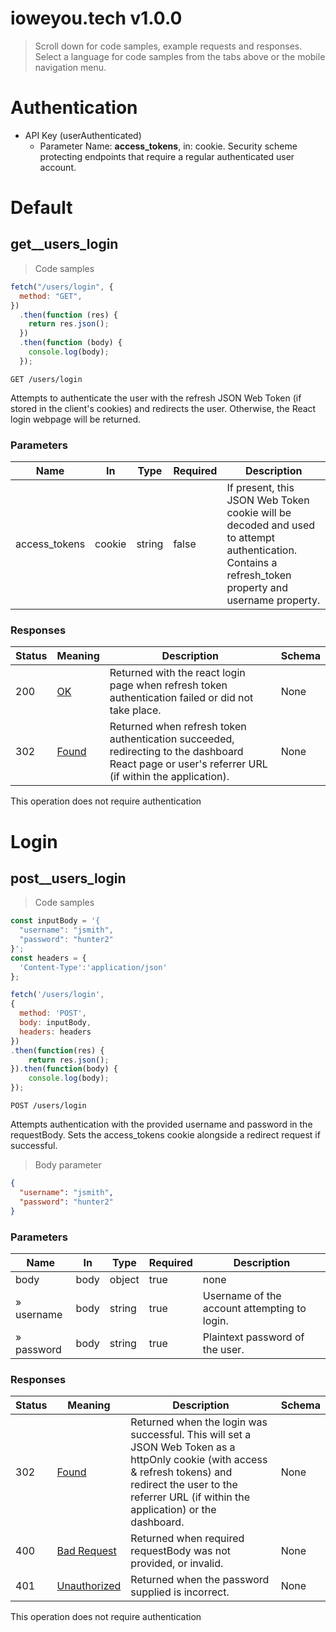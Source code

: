 <!-- Generator: Widdershins v4.0.1 -->

<h1 id="ioweyou-tech">ioweyou.tech v1.0.0</h1>

> Scroll down for code samples, example requests and responses. Select a language for code samples from the tabs above or the mobile navigation menu.

# Authentication

- API Key (userAuthenticated)
  - Parameter Name: **access_tokens**, in: cookie. Security scheme protecting endpoints that require a regular authenticated user account.

<h1 id="ioweyou-tech-default">Default</h1>

## get\_\_users_login

> Code samples

```javascript
fetch("/users/login", {
  method: "GET",
})
  .then(function (res) {
    return res.json();
  })
  .then(function (body) {
    console.log(body);
  });
```

`GET /users/login`

Attempts to authenticate the user with the refresh JSON Web Token (if stored in the client's cookies) and redirects the user. Otherwise, the React login webpage will be returned.

<h3 id="get__users_login-parameters">Parameters</h3>

| Name          | In     | Type   | Required | Description                                                                                                                                         |
| ------------- | ------ | ------ | -------- | --------------------------------------------------------------------------------------------------------------------------------------------------- |
| access_tokens | cookie | string | false    | If present, this JSON Web Token cookie will be decoded and used to attempt authentication. Contains a refresh_token property and username property. |

<h3 id="get__users_login-responses">Responses</h3>

| Status | Meaning                                                    | Description                                                                                                                                       | Schema |
| ------ | ---------------------------------------------------------- | ------------------------------------------------------------------------------------------------------------------------------------------------- | ------ |
| 200    | [OK](https://tools.ietf.org/html/rfc7231#section-6.3.1)    | Returned with the react login page when refresh token authentication failed or did not take place.                                                | None   |
| 302    | [Found](https://tools.ietf.org/html/rfc7231#section-6.4.3) | Returned when refresh token authentication succeeded, redirecting to the dashboard React page or user's referrer URL (if within the application). | None   |

<aside class="success">
This operation does not require authentication
</aside>

<h1 id="ioweyou-tech-login">Login</h1>

## post\_\_users_login

> Code samples

```javascript
const inputBody = '{
  "username": "jsmith",
  "password": "hunter2"
}';
const headers = {
  'Content-Type':'application/json'
};

fetch('/users/login',
{
  method: 'POST',
  body: inputBody,
  headers: headers
})
.then(function(res) {
    return res.json();
}).then(function(body) {
    console.log(body);
});

```

`POST /users/login`

Attempts authentication with the provided username and password in the requestBody. Sets the access_tokens cookie alongside a redirect request if successful.

> Body parameter

```json
{
  "username": "jsmith",
  "password": "hunter2"
}
```

<h3 id="post__users_login-parameters">Parameters</h3>

| Name       | In   | Type   | Required | Description                                  |
| ---------- | ---- | ------ | -------- | -------------------------------------------- |
| body       | body | object | true     | none                                         |
| » username | body | string | true     | Username of the account attempting to login. |
| » password | body | string | true     | Plaintext password of the user.              |

<h3 id="post__users_login-responses">Responses</h3>

| Status | Meaning                                                          | Description                                                                                                                                                                                                        | Schema |
| ------ | ---------------------------------------------------------------- | ------------------------------------------------------------------------------------------------------------------------------------------------------------------------------------------------------------------ | ------ |
| 302    | [Found](https://tools.ietf.org/html/rfc7231#section-6.4.3)       | Returned when the login was successful. This will set a JSON Web Token as a httpOnly cookie (with access & refresh tokens) and redirect the user to the referrer URL (if within the application) or the dashboard. | None   |
| 400    | [Bad Request](https://tools.ietf.org/html/rfc7231#section-6.5.1) | Returned when required requestBody was not provided, or invalid.                                                                                                                                                   | None   |
| 401    | [Unauthorized](https://tools.ietf.org/html/rfc7235#section-3.1)  | Returned when the password supplied is incorrect.                                                                                                                                                                  | None   |

<aside class="success">
This operation does not require authentication
</aside>
